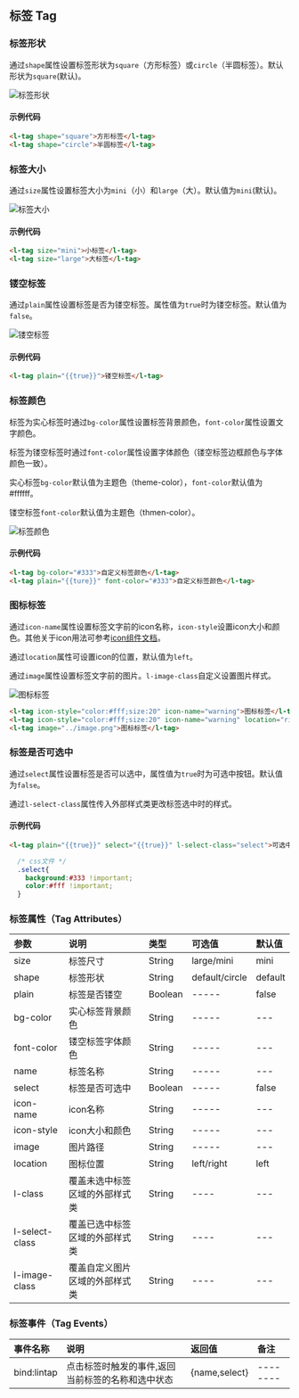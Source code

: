 ## 标签 Tag

### 标签形状

通过`shape`属性设置标签形状为`square`（方形标签）或`circle`（半圆标签）。默认形状为`square`(默认)。

![标签形状](http://imglf6.nosdn0.126.net/img/RW5CNXdoVFJDVmpaKzVLck4vOEdoWGpLVTJnZk5Fa01yWXd4azEwK3BWL0JkWjBJQ1VyVE9BPT0.png?imageView&thumbnail=500x0&quality=96&stripmeta=0) 

#### 示例代码

```html
<l-tag shape="square">方形标签</l-tag>
<l-tag shape="circle">半圆标签</l-tag>
```

### 标签大小

通过`size`属性设置标签大小为`mini`（小）和`large`（大）。默认值为`mini`(默认)。

![标签大小](http://imglf3.nosdn0.126.net/img/RW5CNXdoVFJDVmpaKzVLck4vOEdoYjVZSGJIRFFINHIvWGl6amFFb0lPbmdnbDFmaklrc0V3PT0.png?imageView&thumbnail=500x0&quality=96&stripmeta=0) 

#### 示例代码

```html
<l-tag size="mini">小标签</l-tag>
<l-tag size="large">大标签</l-tag>
```

### 镂空标签

通过`plain`属性设置标签是否为镂空标签。属性值为`true`时为镂空标签。默认值为`false`。

![镂空标签](http://imglf3.nosdn0.126.net/img/RW5CNXdoVFJDVmpaKzVLck4vOEdoY0pEL0lJWUtiNFBocDhFcWdvdjZPbW50b0RDTStGVUVRPT0.png?imageView&thumbnail=500x0&quality=96&stripmeta=0) 

#### 示例代码

```html
<l-tag plain="{{true}}">镂空标签</l-tag>
```

<!-- 图标标签 自定义图标 -->

### 标签颜色

标签为实心标签时通过`bg-color`属性设置标签背景颜色，`font-color`属性设置文字颜色。

标签为镂空标签时通过`font-color`属性设置字体颜色（镂空标签边框颜色与字体颜色一致）。

实心标签`bg-color`默认值为主题色（theme-color），`font-color`默认值为#ffffff。

镂空标签`font-color`默认值为主题色（thmen-color）。

![标签颜色](http://imglf5.nosdn0.126.net/img/RW5CNXdoVFJDVmdQM0o2eUNYa2pzMDd1QXE3K1FuRlorRWtsRkxyUldTbEVFRFMwYUloZFRBPT0.png?imageView&thumbnail=500x0&quality=96&stripmeta=0) 

#### 示例代码

```html
<l-tag bg-color="#333">自定义标签颜色</l-tag>
<l-tag plain="{{ture}}" font-color="#333">自定义标签颜色</l-tag>
```

### 图标标签

通过`icon-name`属性设置标签文字前的icon名称，`icon-style`设置icon大小和颜色。其他关于icon用法可参考[icon组件文档](https://coding.net/u/indexer/p/Lin-mini/git/tree/master/docs/icon.md)。

通过`location`属性可设置icon的位置，默认值为`left`。

通过`image`属性设置标签文字前的图片。`l-image-class`自定义设置图片样式。

![图标标签](http://imglf5.nosdn0.126.net/img/RW5CNXdoVFJDVmpaKzVLck4vOEdoZDZRa0hvYi9LYUd3ZmhWMURMbGdqVWlNSTkrM2lMZ0VRPT0.png?imageView&thumbnail=500x0&quality=96&stripmeta=0) 

```html
<l-tag icon-style="color:#fff;size:20" icon-name="warning">图标标签</l-tag>
<l-tag icon-style="color:#fff;size:20" icon-name="warning" location="right">图标标签</l-tag>
<l-tag image="../image.png">图标标签</l-tag>
```

### 标签是否可选中

通过`select`属性设置标签是否可以选中，属性值为`true`时为可选中按钮。默认值为`false`。

通过`l-select-class`属性传入外部样式类更改标签选中时的样式。

#### 示例代码

```html
<l-tag plain="{{true}}" select="{{true}}" l-select-class="select">可选中标签</l-tag>
```

```css
  /* css文件 */
  .select{
    background:#333 !important;
    color:#fff !important;
  }
```

### 标签属性（Tag Attributes）

| 参数   | 说明 | 类型 | 可选值 | 默认值 |  
|:----|:----|:----|:----|:----|
| size | 标签尺寸 | String | large/mini | mini |
| shape | 标签形状 | String | default/circle | default |
| plain | 标签是否镂空 | Boolean | ----- | false | 
| bg-color | 实心标签背景颜色 | String | ----- | --- | 
| font-color | 镂空标签字体颜色 | String | ----- | --- | 
| name | 标签名称 | String | ----- | --- | 
| select | 标签是否可选中 | Boolean | ----- | false | 
| icon-name | icon名称 | String | ----- | --- | 
| icon-style | icon大小和颜色 | String | ----- | --- |
| image | 图片路径 | String | ----- | --- | 
| location | 图标位置 | String | left/right | left  |   
| l-class | 覆盖未选中标签区域的外部样式类 | String | ----| ---  |   
| l-select-class | 覆盖已选中标签区域的外部样式类 | String | ----| ---  |   
| l-image-class | 覆盖自定义图片区域的外部样式类 | String | ----| ---  |  

### 标签事件（Tag Events）

| 事件名称   | 说明   | 返回值   | 备注   | 
|:----|:----|:----|:----|
| bind:lintap   | 点击标签时触发的事件,返回当前标签的名称和选中状态   | {name,select}   | --------   | 